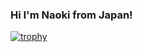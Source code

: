 ### Hi I'm Naoki from Japan!

[![trophy](https://github-profile-trophy.vercel.app/?username=Naokiakazawa)](https://github.com/ryo-ma/github-profile-trophy)
